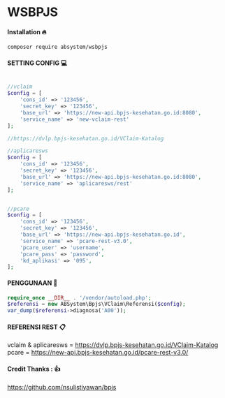# WSBPJS

#### Installation :fire:

`composer require absystem/wsbpjs`

#### SETTING CONFIG :computer:

```php
 
//vclaim
$config = [
    'cons_id' => '123456',
    'secret_key' => '123456',
    'base_url' => 'https://new-api.bpjs-kesehatan.go.id:8080',
    'service_name' => 'new-vclaim-rest'
];

//https://dvlp.bpjs-kesehatan.go.id/VClaim-Katalog

//aplicaresws
$config = [
    'cons_id' => '123456',
    'secret_key' => '123456',
    'base_url' => 'https://new-api.bpjs-kesehatan.go.id:8080',
    'service_name' => 'aplicaresws/rest'
];


//pcare
$config = [
    'cons_id' => '123456',
    'secret_key' => '123456',
    'base_url' => 'https://new-api.bpjs-kesehatan.go.id',
    'service_name' => 'pcare-rest-v3.0',
    'pcare_user' => 'username',
    'pcare_pass' => 'password',
    'kd_aplikasi' => '095',
];
```

#### PENGGUNAAN :tada:
```php
require_once __DIR__ . '/vendor/autoload.php';
$referensi = new ABSystem\Bpjs\VClaim\Referensi($config);
var_dump($referensi->diagnosa('A00'));

```

#### REFERENSI REST :clipboard:
vclaim & aplicaresws = https://dvlp.bpjs-kesehatan.go.id/VClaim-Katalog
<br/>
pcare = https://new-api.bpjs-kesehatan.go.id/pcare-rest-v3.0/


#### Credit Thanks : :thumbsup:

https://github.com/nsulistiyawan/bpjs